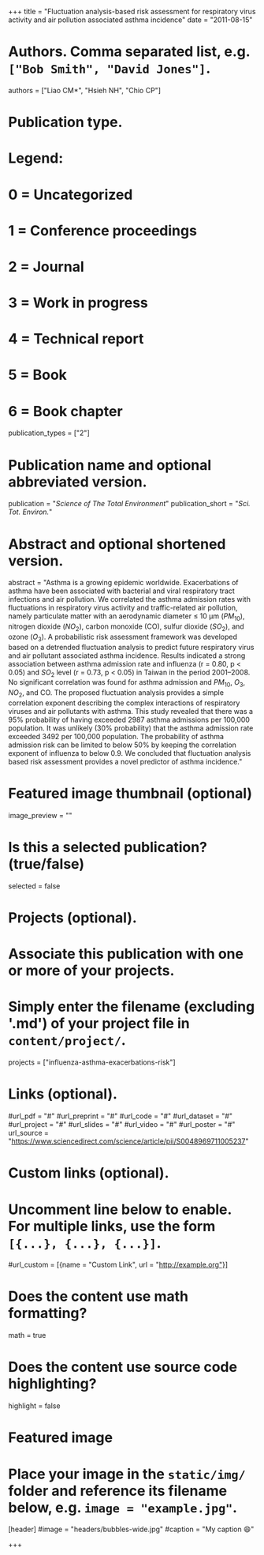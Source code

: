 +++
title = "Fluctuation analysis-based risk assessment for respiratory virus activity and air pollution associated asthma incidence"
date = "2011-08-15"

# Authors. Comma separated list, e.g. `["Bob Smith", "David Jones"]`.
authors = ["Liao CM*", "Hsieh NH", "Chio CP"]

# Publication type.
# Legend:
# 0 = Uncategorized
# 1 = Conference proceedings
# 2 = Journal
# 3 = Work in progress
# 4 = Technical report
# 5 = Book
# 6 = Book chapter
publication_types = ["2"]

# Publication name and optional abbreviated version.
publication = "*Science of The Total Environment*"
publication_short = "*Sci. Tot. Environ.*"

# Abstract and optional shortened version.
abstract = "Asthma is a growing epidemic worldwide. Exacerbations of asthma have been associated with bacterial and viral respiratory tract infections and air pollution. We correlated the asthma admission rates with fluctuations in respiratory virus activity and traffic-related air pollution, namely particulate matter with an aerodynamic diameter ≤ 10 μm ($PM_{10}$), nitrogen dioxide ($NO_{2}$), carbon monoxide (CO), sulfur dioxide ($SO_{2}$), and ozone ($O_{3}$). A probabilistic risk assessment framework was developed based on a detrended fluctuation analysis to predict future respiratory virus and air pollutant associated asthma incidence. Results indicated a strong association between asthma admission rate and influenza (r = 0.80, p < 0.05) and $SO_{2}$ level (r = 0.73, p < 0.05) in Taiwan in the period 2001–2008. No significant correlation was found for asthma admission and $PM_{10}$, $O_{3}$, $NO_{2}$, and CO. The proposed fluctuation analysis provides a simple correlation exponent describing the complex interactions of respiratory viruses and air pollutants with asthma. This study revealed that there was a 95% probability of having exceeded 2987 asthma admissions per 100,000 population. It was unlikely (30% probability) that the asthma admission rate exceeded 3492 per 100,000 population. The probability of asthma admission risk can be limited to below 50% by keeping the correlation exponent of influenza to below 0.9. We concluded that fluctuation analysis based risk assessment provides a novel predictor of asthma incidence."

# Featured image thumbnail (optional)
image_preview = ""

# Is this a selected publication? (true/false)
selected = false

# Projects (optional).
#   Associate this publication with one or more of your projects.
#   Simply enter the filename (excluding '.md') of your project file in `content/project/`.
projects = ["influenza-asthma-exacerbations-risk"]

# Links (optional).
#url_pdf = "#"
#url_preprint = "#"
#url_code = "#"
#url_dataset = "#"
#url_project = "#"
#url_slides = "#"
#url_video = "#"
#url_poster = "#"
url_source = "https://www.sciencedirect.com/science/article/pii/S0048969711005237"

# Custom links (optional).
#   Uncomment line below to enable. For multiple links, use the form `[{...}, {...}, {...}]`.
#url_custom = [{name = "Custom Link", url = "http://example.org"}]

# Does the content use math formatting?
math = true

# Does the content use source code highlighting?
highlight = false

# Featured image
# Place your image in the `static/img/` folder and reference its filename below, e.g. `image = "example.jpg"`.
[header]
#image = "headers/bubbles-wide.jpg"
#caption = "My caption :smile:"

+++